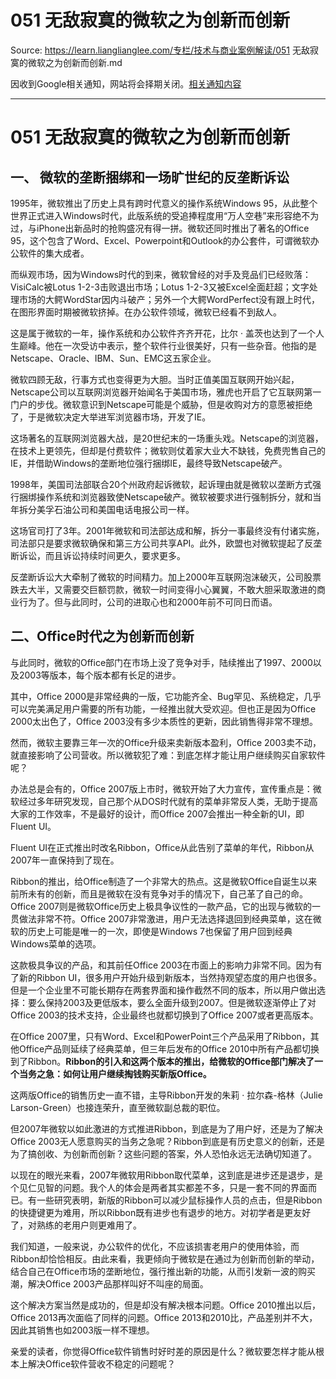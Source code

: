 # 051 无敌寂寞的微软之为创新而创新 

Source: https://learn.lianglianglee.com/专栏/技术与商业案例解读/051 无敌寂寞的微软之为创新而创新.md

因收到Google相关通知，网站将会择期关闭。[相关通知内容](https://lumendatabase.org/notices/44265620)

---

# 051 无敌寂寞的微软之为创新而创新

## 一、 微软的垄断捆绑和一场旷世纪的反垄断诉讼

1995年，微软推出了历史上具有跨时代意义的操作系统Windows 95，从此整个世界正式进入Windows时代，此版系统的受追捧程度用“万人空巷”来形容绝不为过，与iPhone出新品时的抢购盛况有得一拼。微软还同时推出了著名的Office 95，这个包含了Word、Excel、Powerpoint和Outlook的办公套件，可谓微软办公软件的集大成者。

而纵观市场，因为Windows时代的到来，微软曾经的对手及竞品们已经败落：VisiCalc被Lotus 1-2-3击败退出市场；Lotus 1-2-3又被Excel全面赶超；文字处理市场的大鳄WordStar因内斗破产；另外一个大鳄WordPerfect没有跟上时代，在图形界面时期被微软挤掉。在办公软件领域，微软已经看不到敌人。

这是属于微软的一年，操作系统和办公软件齐齐开花，比尔 · 盖茨也达到了一个人生巅峰。他在一次受访中表示，整个软件行业很美好，只有一些杂音。他指的是Netscape、Oracle、IBM、Sun、EMC这五家企业。

微软四顾无敌，行事方式也变得更为大胆。当时正值美国互联网开始兴起，Netscape公司以互联网浏览器开始闻名于美国市场，雅虎也开启了它互联网第一门户的步伐。微软意识到Netscape可能是个威胁，但是收购对方的意愿被拒绝了，于是微软决定大举进军浏览器市场，开发了IE。

这场著名的互联网浏览器大战，是20世纪末的一场重头戏。Netscape的浏览器，在技术上更领先，但却是付费软件；微软则仗着家大业大不缺钱，免费兜售自己的IE，并借助Windows的垄断地位强行捆绑IE，最终导致Netscape破产。

1998年，美国司法部联合20个州政府起诉微软，起诉理由就是微软以垄断方式强行捆绑操作系统和浏览器致使Netscape破产。微软被要求进行强制拆分，就和当年拆分美孚石油公司和美国电话电报公司一样。

这场官司打了3年。2001年微软和司法部达成和解，拆分一事最终没有付诸实施，司法部只是要求微软确保和第三方公司共享API。此外，欧盟也对微软提起了反垄断诉讼，而且诉讼持续时间更久，要求更多。

反垄断诉讼大大牵制了微软的时间精力。加上2000年互联网泡沫破灭，公司股票跌去大半，又需要交巨额罚款，微软一时间变得小心翼翼，不敢大胆采取激进的商业行为了。但与此同时，公司的进取心也和2000年前不可同日而语。

## 二、Office时代之为创新而创新

与此同时，微软的Office部门在市场上没了竞争对手，陆续推出了1997、2000以及2003等版本，每个版本都有长足的进步。

其中，Office 2000是非常经典的一版，它功能齐全、Bug罕见、系统稳定，几乎可以完美满足用户需要的所有功能，一经推出就大受欢迎。但也正是因为Office 2000太出色了，Office 2003没有多少本质性的更新，因此销售得非常不理想。

然而，微软主要靠三年一次的Office升级来卖新版本盈利，Office 2003卖不动，就直接影响了公司营收。所以微软犯了难：到底怎样才能让用户继续购买自家软件呢？

办法总是会有的，Office 2007版上市时，微软开始了大力宣传，宣传重点是：微软经过多年研究发现，自己那个从DOS时代就有的菜单非常反人类，无助于提高大家的工作效率，不是最好的设计，而Office 2007会推出一种全新的UI，即Fluent UI。

Fluent UI在正式推出时改名Ribbon，Office从此告别了菜单的年代，Ribbon从2007年一直保持到了现在。

Ribbon的推出，给Office制造了一个非常大的热点。这是微软Office自诞生以来前所未有的创新，而且是微软在没有竞争对手的情况下，自己革了自己的命。Office 2007则是微软Office历史上极具争议性的一款产品，它的出现与微软的一贯做法非常不符。Office 2007非常激进，用户无法选择退回到经典菜单，这在微软的历史上可能是唯一的一次，即使是Windows 7也保留了用户回到经典Windows菜单的选项。

这款极具争议的产品，和其前任Office 2003在市面上的影响力非常不同。因为有了新的Ribbon UI，很多用户开始升级到新版本，当然持观望态度的用户也很多。但是一个企业里不可能长期存在两套界面和操作截然不同的版本，所以用户做出选择：要么保持2003及更低版本，要么全面升级到2007。但是微软逐渐停止了对Office 2003的技术支持，企业最终也就都切换到了Office 2007或者更高版本。

在Office 2007里，只有Word、Excel和PowerPoint三个产品采用了Ribbon，其他Office产品则延续了经典菜单，但三年后发布的Office 2010中所有产品都切换到了Ribbon。**Ribbon的引入和这两个版本的推出，给微软的Office部门解决了一个当务之急：如何让用户继续掏钱购买新版Office。**

这两版Office的销售历史一直不错，主导Ribbon开发的朱莉 · 拉尔森-格林（Julie Larson-Green）也接连荣升，直至微软副总裁的职位。

但2007年微软以如此激进的方式推进Ribbon，到底是为了用户好，还是为了解决Office 2003无人愿意购买的当务之急呢？Ribbon到底是有历史意义的创新，还是为了搞创收、为创新而创新？这些问题的答案，外人恐怕永远无法确切知道了。

以现在的眼光来看，2007年微软用Ribbon取代菜单，这到底是进步还是退步，是个见仁见智的问题。我个人的体会是两者其实都差不多，只是一套不同的界面而已。有一些研究表明，新版的Ribbon可以减少鼠标操作人员的点击，但是Ribbon的快捷键更为难用，所以Ribbon既有进步也有退步的地方。对初学者是更友好了，对熟练的老用户则更难用了。

我们知道，一般来说，办公软件的优化，不应该损害老用户的使用体验，而Ribbon却恰恰相反。由此来看，我更倾向于微软是在通过为创新而创新的举动，结合自己在Office市场的垄断地位，强行推出新的功能，从而引发新一波的购买潮，解决Office 2003产品那样叫好不叫座的局面。

这个解决方案当然是成功的，但是却没有解决根本问题。Office 2010推出以后，Office 2013再次面临了同样的问题。Office 2013和2010比，产品差别并不大，因此其销售也如2003版一样不理想。

亲爱的读者，你觉得Office软件销售时好时差的原因是什么？微软要怎样才能从根本上解决Office软件营收不稳定的问题呢？